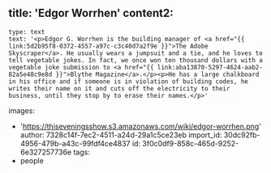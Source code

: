 title: 'Edgor Worrhen'
content2:
  -
    type: text
    text: '<p>Edgor G. Worrhen is the building manager of <a href="{{ link:5d2b95f8-0372-4557-a97c-c3c40d7a2f9e }}">The Adobe Skyscraper</a>. He usually wears a jumpsuit and a tie, and he loves to tell vegetable jokes. In fact, we once won ten thousand dollars with a vegetable joke submission to <a href="{{ link:aba13870-5297-4624-aab2-82a5e48c9e8d }}">Blythe Magazine</a>.</p><p>He has a large chalkboard in his office and if someone is in violation of building codes, he writes their name on it and cuts off the electricity to their business, until they stop by to erase their names.</p>'
images:
  - 'https://thiseveningsshow.s3.amazonaws.com/wiki/edgor-worrhen.png'
author: 7328c14f-7ec2-4511-a24d-29a1c5ce23eb
import_id: 30dc92fb-4956-479b-a43c-99fdf4ce4837
id: 3f0c0df9-858c-465d-9252-6e327257736e
tags:
  - people
